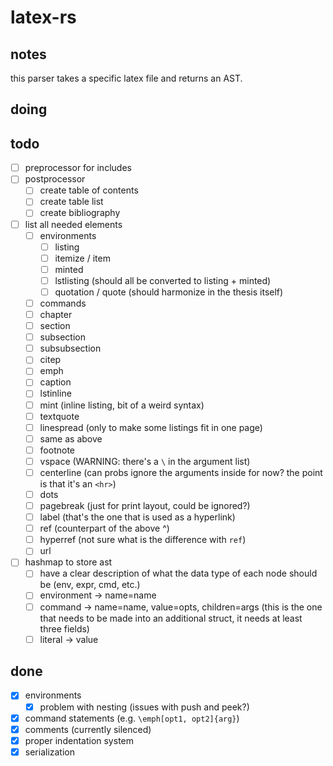 # latex-rs

## notes

this parser takes a specific latex file and returns an AST.

## doing


## todo

- [ ] preprocessor for includes
- [ ] postprocessor
    - [ ] create table of contents
    - [ ] create table list
    - [ ] create bibliography
- [ ] list all needed elements
    - [ ] environments
        - [ ] listing
        - [ ] itemize / item
        - [ ] minted
        - [ ] lstlisting (should all be converted to listing + minted)
        - [ ] quotation / quote (should harmonize in the thesis itself)
    - [ ] commands
    - [ ] chapter
    - [ ] section
    - [ ] subsection
    - [ ] subsubsection
    - [ ] citep
    - [ ] emph
    - [ ] caption
    - [ ] lstinline
    - [ ] mint (inline listing, bit of a weird syntax)
    - [ ] textquote
    - [ ] linespread (only to make some listings fit in one page)
    - [ ] same as above
    - [ ] footnote
    - [ ] vspace (WARNING: there's a `\` in the argument list)
    - [ ] centerline (can probs ignore the arguments inside for now? the point is that it's an `<hr>`)
    - [ ] dots
    - [ ] pagebreak (just for print layout, could be ignored?)
    - [ ] label (that's the one that is used as a hyperlink)
    - [ ] ref (counterpart of the above ^)
    - [ ] hyperref (not sure what is the difference with `ref`)
    - [ ] url
- [ ] hashmap to store ast
    - [ ] have a clear description of what the data type of each node should be (env, expr, cmd, etc.)
    - [ ] environment -> name=name
    - [ ] command -> name=name, value=opts, children=args (this is the one that needs to be made into an additional struct, it needs at least three fields)
    - [ ] literal -> value

## done

- [x] environments
    - [x] problem with nesting (issues with push and peek?)
- [x] command statements (e.g. `\emph[opt1, opt2]{arg}`)
- [x] comments (currently silenced)
- [x] proper indentation system
- [x] serialization